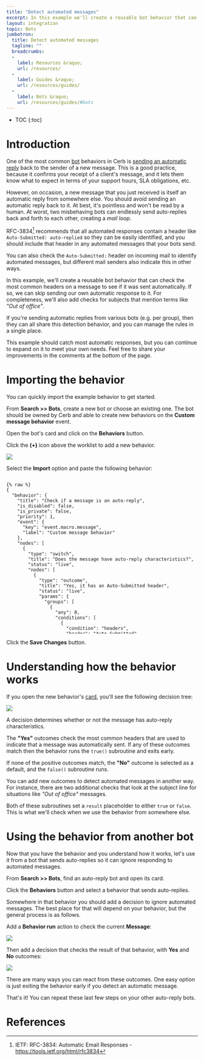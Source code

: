 ```yaml
---
title: "Detect automated messages"
excerpt: In this example we'll create a reusable bot behavior that can check the most common headers on a message to see if it came from an automated sender.
layout: integration
topic: Bots
jumbotron:
  title: Detect automated messages
  tagline: ""
  breadcrumbs:
  -
    label: Resources &raquo;
    url: /resources/
  -
    label: Guides &raquo;
    url: /resources/guides/
  -
    label: Bots &raquo;
    url: /resources/guides/#bots
---
```


* TOC
{:toc}

# Introduction

One of the most common [bot](/docs/bots/) behaviors in Cerb is [sending an automatic reply](/guides/bots/send-automatic-replies/) back to the sender of a new message.  This is a good practice, because it confirms your receipt of a client's message, and it lets them know what to expect in terms of your support hours, SLA obligations, etc.

However, on occasion, a new message that you just received is itself an automatic reply from somewhere else.  You should avoid sending an automatic reply back to it.  At best, it's pointless and won't be read by a human. At worst, two misbehaving bots can endlessly send auto-replies back and forth to each other, creating a _mail loop_.

RFC-3834[^rfc-3834] recommends that all automated responses contain a header like `Auto-Submitted: auto-replied` so they can be easily identified, and you should include that header in any automated messages that your bots send.

You can also check the `Auto-Submitted:` header on incoming mail to identify automated messages, but different mail senders also indicate this in other ways.

In this example, we'll create a reusable bot behavior that can check the most common headers on a message to see if it was sent automatically.  If so, we can skip sending our own automatic response to it.  For completeness, we'll also add checks for subjects that mention terms like _"Out of office"_.

If you're sending automatic replies from various bots (e.g. per group), then they can all share this detection behavior, and you can manage the rules in a single place.

This example should catch most automatic responses, but you can continue to expand on it to meet your own needs. Feel free to share your improvements in the comments at the bottom of the page.

# Importing the behavior

You can quickly import the example behavior to get started.

From **Search >> Bots**, create a new bot or choose an existing one.  The bot should be owned by Cerb and able to create new behaviors on the **Custom message behavior** event.

Open the bot's card and click on the **Behaviors** button.

Click the **(+)** icon above the worklist to add a new behavior.

<div class="cerb-screenshot">
<img src="/assets/images/guides/common/worklist-add.png" class="screenshot">
</div>

Select the **Import** option and paste the following behavior:

<pre style="max-height:29.5em;">
<code class="language-json">
{% raw %}
{
  "behavior": {
    "title": "Check if a message is an auto-reply",
    "is_disabled": false,
    "is_private": false,
    "priority": 1,
    "event": {
      "key": "event.macro.message",
      "label": "Custom message behavior"
    },
    "nodes": [
      {
        "type": "switch",
        "title": "Does the message have auto-reply characteristics?",
        "status": "live",
        "nodes": [
          {
            "type": "outcome",
            "title": "Yes, it has an Auto-Submitted header",
            "status": "live",
            "params": {
              "groups": [
                {
                  "any": 0,
                  "conditions": [
                    {
                      "condition": "headers",
                      "header": "Auto-Submitted",
                      "oper": "!is",
                      "value": ""
                    },
                    {
                      "condition": "headers",
                      "header": "Auto-Submitted",
                      "oper": "!is",
                      "value": "no"
                    }
                  ]
                }
              ]
            },
            "nodes": [
              {
                "type": "action",
                "title": "true()",
                "status": "live",
                "params": {
                  "actions": [
                    {
                      "action": "_run_subroutine",
                      "subroutine": "true()"
                    }
                  ]
                }
              }
            ]
          },
          {
            "type": "outcome",
            "title": "Yes, it has Preference\/Precedence headers",
            "status": "live",
            "params": {
              "groups": [
                {
                  "any": 1,
                  "conditions": [
                    {
                      "condition": "headers",
                      "header": "Preference",
                      "oper": "is",
                      "value": "auto_reply"
                    },
                    {
                      "condition": "headers",
                      "header": "Precedence",
                      "oper": "is",
                      "value": "bulk"
                    }
                  ]
                }
              ]
            },
            "nodes": [
              {
                "type": "action",
                "title": "true()",
                "status": "live",
                "params": {
                  "actions": [
                    {
                      "action": "_run_subroutine",
                      "subroutine": "true()"
                    }
                  ]
                }
              }
            ]
          },
          {
            "type": "outcome",
            "title": "Yes, it has X-Precedence, X-Autorespond, X-Autogenerated, or X-AutoReply-From headers",
            "status": "live",
            "params": {
              "groups": [
                {
                  "any": 1,
                  "conditions": [
                    {
                      "condition": "headers",
                      "header": "X-Autogenerated",
                      "oper": "!is",
                      "value": ""
                    },
                    {
                      "condition": "headers",
                      "header": "X-AutoReply",
                      "oper": "!is",
                      "value": ""
                    },
                    {
                      "condition": "headers",
                      "header": "X-AutoReply-From",
                      "oper": "!is",
                      "value": ""
                    },
                    {
                      "condition": "headers",
                      "header": "X-Autorespond",
                      "oper": "!is",
                      "value": ""
                    },
                    {
                      "condition": "headers",
                      "header": "X-Precedence",
                      "oper": "is",
                      "value": "auto_reply"
                    }
                  ]
                }
              ]
            },
            "nodes": [
              {
                "type": "action",
                "title": "true()",
                "status": "live",
                "params": {
                  "actions": [
                    {
                      "action": "_run_subroutine",
                      "subroutine": "true()"
                    }
                  ]
                }
              }
            ]
          },
          {
            "type": "outcome",
            "title": "Yes, it has an Out of Office subject",
            "status": "live",
            "params": {
              "groups": [
                {
                  "any": 1,
                  "conditions": [
                    {
                      "condition": "headers",
                      "header": "Subject",
                      "oper": "contains",
                      "value": "Out of Office"
                    },
                    {
                      "condition": "headers",
                      "header": "Subject",
                      "oper": "contains",
                      "value": "is out of the office"
                    }
                  ]
                }
              ]
            },
            "nodes": [
              {
                "type": "action",
                "title": "true()",
                "status": "live",
                "params": {
                  "actions": [
                    {
                      "action": "_run_subroutine",
                      "subroutine": "true()"
                    }
                  ]
                }
              }
            ]
          },
          {
            "type": "outcome",
            "title": "Yes, it has an Auto Response subject",
            "status": "live",
            "params": {
              "groups": [
                {
                  "any": 1,
                  "conditions": [
                    {
                      "condition": "headers",
                      "header": "Subject",
                      "oper": "contains",
                      "value": "Auto Response"
                    },
                    {
                      "condition": "headers",
                      "header": "Subject",
                      "oper": "contains",
                      "value": "AutoReply"
                    }
                  ]
                }
              ]
            },
            "nodes": [
              {
                "type": "action",
                "title": "true()",
                "status": "live",
                "params": {
                  "actions": [
                    {
                      "action": "_run_subroutine",
                      "subroutine": "true()"
                    }
                  ]
                }
              }
            ]
          },
          {
            "type": "outcome",
            "title": "No",
            "status": "live",
            "params": {
              "groups": [
                {
                  "any": 0,
                  "conditions": []
                }
              ]
            },
            "nodes": [
              {
                "type": "action",
                "title": "false()",
                "status": "live",
                "params": {
                  "actions": [
                    {
                      "action": "_run_subroutine",
                      "subroutine": "false()"
                    }
                  ]
                }
              }
            ]
          }
        ]
      },
      {
        "type": "subroutine",
        "title": "true()",
        "status": "live",
        "nodes": [
          {
            "type": "action",
            "title": "Exit: The message is an auto-reply",
            "status": "live",
            "params": {
              "actions": [
                {
                  "action": "_set_custom_var",
                  "value": "true",
                  "format": "",
                  "is_simulator_only": "0",
                  "var": "result"
                },
                {
                  "action": "_exit",
                  "mode": ""
                }
              ]
            }
          }
        ]
      },
      {
        "type": "subroutine",
        "title": "false()",
        "status": "live",
        "nodes": [
          {
            "type": "action",
            "title": "Exit: The message is not an auto-reply",
            "status": "live",
            "params": {
              "actions": [
                {
                  "action": "_set_custom_var",
                  "value": "false",
                  "format": "",
                  "is_simulator_only": "0",
                  "var": "result"
                },
                {
                  "action": "_exit",
                  "mode": ""
                }
              ]
            }
          }
        ]
      }
    ]
  }
}
{% endraw %}
</code>
</pre>

Click the **Save Changes** button.

# Understanding how the behavior works

If you open the new behavior's [card](/docs/records/#cards), you'll see the following decision tree:

<div class="cerb-screenshot">
<img src="/assets/images/guides/bots/auto-replies/detect-autoreply-behavior.png" class="screenshot">
</div>

A decision determines whether or not the message has auto-reply characteristics.

The **"Yes"** outcomes check the most common headers that are used to indicate that a message was automatically sent.  If any of these outcomes match then the behavior runs the `true()` subroutine and exits early.

If none of the positive outcomes match, the **"No"** outcome is selected as a default, and the `false()` subroutine runs.

You can add new outcomes to detect automated messages in another way.  For instance, there are two additional checks that look at the subject line for situations like _"Out of office"_ messages.

Both of these subroutines set a `result` placeholder to either `true` or `false`.  This is what we'll check when we use the behavior from somewhere else.

# Using the behavior from another bot

Now that you have the behavior and you understand how it works, let's use it from a bot that sends auto-replies so it can ignore responding to automated messages.

From **Search >> Bots**, find an auto-reply bot and open its card.

Click the **Behaviors** button and select a behavior that sends auto-replies.

Somewhere in that behavior you should add a decision to ignore automated messages.  The best place for that will depend on your behavior, but the general process is as follows.

Add a **Behavior run** action to check the current **Message**:

<div class="cerb-screenshot">
<img src="/assets/images/guides/bots/auto-replies/detect-autoreply-run-behavior.png" class="screenshot">
</div>

Then add a decision that checks the result of that behavior, with **Yes** and **No** outcomes:

<div class="cerb-screenshot">
<img src="/assets/images/guides/bots/auto-replies/detect-autoreply-check-behavior.png" class="screenshot">
</div>

There are many ways you can react from these outcomes.  One easy option is just exiting the behavior early if you detect an automatic message.

That's it!  You can repeat these last few steps on your other auto-reply bots.

# References

[^rfc-3834]: IETF: RFC-3834: Automatic Email Responses - <https://tools.ietf.org/html/rfc3834>
